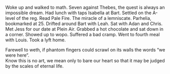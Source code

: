 Woke up and walked to math. Seven against Thebes, the quest is always an impossible dream. Had lunch with taps Isabella at Bart. Settled on the A-level of the reg. Read Pale Fire. The miracle of a lemniscate. Parhelia, bookmarked at 25\. Drifted around Bart with Leah. Sat with Adan and Chris. Met Jess for our date at Plein Air. Grabbed a hot chocolate and sat down in a corner. Showed up to wopo. Suffered a bad cramp. Went to fourth meal with Louis. Took a lyft home. 

Farewell to weth, if phantom fingers could scrawl on its walls the words “we were here”.  
Know this is no art, we mean only to bare our heart so that it may be judged by the scales of eternal life.

